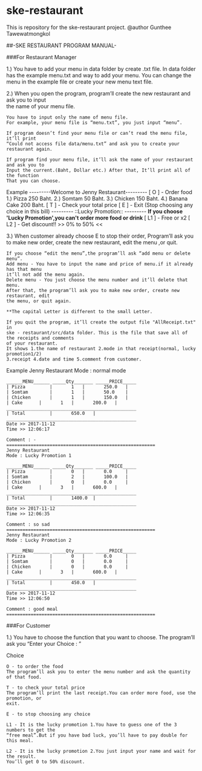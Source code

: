 # ske-restaurant 
This is repository for the ske-restaurant project.
@author Gunthee Tawewatmongkol


##-SKE RESTAURANT PROGRAM MANUAL-


###For Restaurant Manager

1.) You have to add your menu in data folder by create .txt file.
    In data folder has the example menu.txt and way to add your menu.
    You can change the menu in the example file or create your new menu text file. 

2.) When you open the program, program’ll create the new restaurant and ask you to input    
    the name of your menu file.

    You have to input only the name of menu file.
    For example, your menu file is “menu.txt”, you just input “menu”.

    If program doesn’t find your menu file or can’t read the menu file, it’ll print
    “Could not access file data/menu.txt” and ask you to create your restaurant again.

    If program find your menu file, it’ll ask the name of your restaurant and ask you to
    Input the current.(Baht, Dollar etc.) After that, It’ll print all of the function
    That you can choose.

Example
    	---------Welcome to Jenny Restaurant---------
	[ O ] - Order food
		1.) Pizza          250	Baht.
		2.) Somtam         50	Baht.
		3.) Chicken        150	Baht.
		4.) Banana Cake    200	Baht.
	[ T ] - Check your total price
	[ E ] - Exit (Stop choosing any choice in this bill)
	--------- ::Lucky Promotion:: ---------
	**If you choose 'Lucky Promotion',you can't order more food or drink**
	[ L1 ] - Free or x2
	[ L2 ] - Get discount!! >> 0% to 50% <<  

3.) When customer already choose E to stop their order, Program’ll ask you to make new 
    order, create the new restaurant, edit the menu ,or quit.
    
    If you choose “edit the menu”,the program’ll ask “add menu or delete menu”.
    Add menu - You have to input the name and price of menu.if it already has that menu
    it’ll not add the menu again.
    Delete menu - You just choose the menu number and it’ll delete that menu.
    After that, the program’ll ask you to make new order, create new restaurant, edit
    the menu, or quit again.

    **The capital Letter is different to the small Letter.

    If you quit the program, it’ll create the output file "AllReceipt.txt" in 
    ske - restaurant/src/data folder. This is the file that save all of the receipts and comments
    of your restaurant.
    It shows 1.the name of restaurant 2.mode in that receipt(normal, lucky promotion1/2)
    3.receipt 4.date and time 5.comment from customer.

Example
	Jenny Restaurant
	Mode : normal mode

	______MENU______ _____Qty_______ _____PRICE_____
	| Pizza     	|       1	|       250.0  	|
	| Somtam     	|       1	|       50.0  	|
	| Chicken     	|       1	|       150.0  	|
	| Cake     	|       1	|       200.0  	|
	________________________________________________
	| Total			|		650.0	|
	________________________________________________
	Date >> 2017-11-12
	Time >> 12:06:17

	Comment : -
	=======================================================
	Jenny Restaurant
	Mode : Lucky Promotion 1

	______MENU______ _____Qty_______ _____PRICE_____
	| Pizza     	|       0	|       0.0  	|
	| Somtam     	|       2	|       100.0  	|
	| Chicken     	|       0	|       0.0  	|
	| Cake     	|       3	|       600.0  	|
	________________________________________________
	| Total			|		1400.0	|
	________________________________________________
	Date >> 2017-11-12
	Time >> 12:06:35

	Comment : so sad
	=======================================================
	Jenny Restaurant
	Mode : Lucky Promotion 2

	______MENU______ _____Qty_______ _____PRICE_____
	| Pizza     	|       0	|       0.0  	|
	| Somtam     	|       0	|       0.0  	|
	| Chicken     	|       0	|       0.0  	|
	| Cake     	|       3	|       600.0  	|
	________________________________________________
	| Total			|		450.0	|
	________________________________________________
	Date >> 2017-11-12
	Time >> 12:06:50

	Comment : good meal
	=======================================================



###For Customer

1.) You have to choose the function that you want to choose.
    The program’ll ask you “Enter your Choice : ”

Choice

    O - to order the food
    The program’ll ask you to enter the menu number and ask the quantity of that food.

    T - to check your total price
    The program’ll print the last receipt.You can order more food, use the promotion, or     
    exit.

    E - to stop choosing any choice

    L1 - It is the lucky promotion 1.You have to guess one of the 3 numbers to get the 
    “free meal”.But if you have bad luck, you’ll have to pay double for this meal.

    L2 - It is the lucky promotion 2.You just input your name and wait for the result.
    You’ll get 0 to 50% discount.


